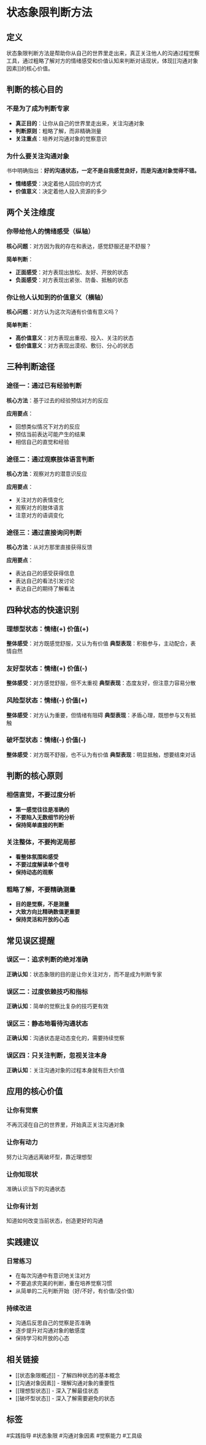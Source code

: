 # 状态象限判断方法

## 定义
状态象限判断方法是帮助你从自己的世界里走出来，真正关注他人的沟通过程觉察工具，通过粗略了解对方的情绪感受和价值认知来判断对话现状，体现[[沟通对象因素]]的核心价值。

## 判断的核心目的

### 不是为了成为判断专家
- **真正目的**：让你从自己的世界里走出来，关注沟通对象
- **判断原则**：粗略了解，而非精确测量
- **关注重点**：培养对沟通对象的觉察意识

### 为什么要关注沟通对象
书中明确指出：**好的沟通状态，一定不是自我感觉良好，而是沟通对象觉得不错。**

- **情绪感受**：决定着他人回应你的方式
- **价值意义**：决定着他人投入资源的多少

## 两个关注维度

### 你带给他人的情绪感受（纵轴）
**核心问题**：对方因为我的存在和表达，感觉舒服还是不舒服？

**简单判断**：
- **正面感受**：对方表现出放松、友好、开放的状态
- **负面感受**：对方表现出紧张、防备、抵触的状态

### 你让他人认知到的价值意义（横轴）
**核心问题**：对方认为这次沟通有价值有意义吗？

**简单判断**：
- **高价值意义**：对方表现出重视、投入、关注的状态
- **低价值意义**：对方表现出漠视、敷衍、分心的状态

## 三种判断途径

### 途径一：通过已有经验判断
**核心方法**：基于过去的经验预估对方的反应

**应用要点**：
- 回想类似情况下对方的反应
- 预估当前表达可能产生的结果
- 相信自己的直觉和经验

### 途径二：通过观察肢体语言判断
**核心方法**：观察对方的潜意识反应

**应用要点**：
- 关注对方的表情变化
- 观察对方的肢体语言
- 注意对方的语调变化

### 途径三：通过直接询问判断
**核心方法**：从对方那里直接获得反馈

**应用要点**：
- 表达自己的感受获得信息
- 表达自己的看法引发讨论
- 表达自己的期待了解看法

## 四种状态的快速识别

### 理想型状态：情绪(+) 价值(+)
**整体感受**：对方既感觉舒服，又认为有价值
**典型表现**：积极参与，主动配合，表情自然

### 友好型状态：情绪(+) 价值(-)
**整体感受**：对方感觉舒服，但不太重视
**典型表现**：态度友好，但注意力容易分散

### 风险型状态：情绪(-) 价值(+)
**整体感受**：对方认为重要，但情绪有阻碍
**典型表现**：矛盾心理，既想参与又有抵触

### 破坏型状态：情绪(-) 价值(-)
**整体感受**：对方既不舒服，也不认为有价值
**典型表现**：明显抵触，想要结束对话

## 判断的核心原则

### 相信直觉，不要过度分析
- **第一感觉往往是准确的**
- **不要陷入无数细节的分析**
- **保持简单直接的判断**

### 关注整体，不要拘泥局部
- **看整体氛围和感受**
- **不要过度解读单个信号**
- **保持动态的观察**

### 粗略了解，不要精确测量
- **目的是觉察，不是测量**
- **大致方向比精确数值更重要**
- **保持灵活和开放的心态**

## 常见误区提醒

### 误区一：追求判断的绝对准确
**正确认知**：状态象限的目的是让你关注对方，而不是成为判断专家

### 误区二：过度依赖技巧和指标
**正确认知**：简单的觉察比复杂的技巧更有效

### 误区三：静态地看待沟通状态
**正确认知**：沟通状态是动态变化的，需要持续觉察

### 误区四：只关注判断，忽视关注本身
**正确认知**：关注沟通对象的过程本身就有巨大价值

## 应用的核心价值

### 让你有觉察
不再沉浸在自己的世界里，开始真正关注沟通对象

### 让你有动力
努力让沟通远离破坏型，靠近理想型

### 让你知现状
准确认识当下的沟通状态

### 让你有计划
知道如何改变当前状态，创造更好的沟通

## 实践建议

### 日常练习
- 在每次沟通中有意识地关注对方
- 不要追求完美的判断，重在培养觉察习惯
- 从简单的二元判断开始（好/不好，有价值/没价值）

### 持续改进
- 沟通后反思自己的觉察是否准确
- 逐步提升对沟通对象的敏感度
- 保持学习和开放的心态

## 相关链接
- [[状态象限概述]] - 了解四种状态的基本概念
- [[沟通对象因素]] - 理解沟通对象的重要性
- [[理想型状态]] - 深入了解最佳状态
- [[破坏型状态]] - 深入了解需要避免的状态

## 标签
#实践指导 #状态象限 #沟通对象因素 #觉察能力 #工具级 